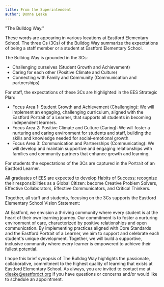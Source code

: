```yaml
---
title: From the Superintendent
author: Donna Leake
---
```


"The Bulldog Way."

These words are appearing in various locations at Eastford Elementary
School. The three Cs (3Cs) of the Bulldog Way summarize the expectations
of being a staff member or a student at Eastford Elementary School.

The Bulldog Way is grounded in the 3Cs:
- Challenging ourselves (Student Growth and Achievement)
- Caring for each other (Positive Climate and Culture)
- Connecting with Family and Community (Communication and partnerships)

For staff, the expectations of these 3Cs are highlighted in the EES
Strategic Plan:
- Focus Area 1: Student Growth and Achievement (Challenging): We will
implement an engaging, challenging curriculum, aligned with the Eastford
Portrait of a Learner, that supports all students in becoming
independent learners.
- Focus Area 2: Positive Climate and Culture (Caring): We will foster a
nurturing and caring environment for students and staff, building the
skills and knowledge needed for social-emotional growth.
- Focus Area 3: Communication and Partnerships (Communicating): We will
develop and maintain supportive and engaging relationships with families
and community partners that enhance growth and learning.

For students the expectations of the 3Cs are captured in the Portrait of
an Eastford Learner.

All graduates of EES are expected to develop Habits of Success;
recognize their responsibilities as a Global Citizen: become Creative
Problem Solvers, Effective Collaborators, Effective Communicators, and
Critical Thinkers.

Together, all staff and students, focusing on the 3Cs supports the
Eastford Elementary School Vision Statement:

At Eastford, we envision a thriving community where every student is at
the heart of their own learning journey. Our commitment is to foster a
nurturing environment of care, characterized by positive relationships
and open communication. By implementing practices aligned with Core
Standards and the Eastford Portrait of a Learner, we aim to support and
celebrate each student's unique development. Together, we will build a
supportive, inclusive community where every learner is empowered to
achieve their fullest potential.

I hope this brief synopsis of The Bulldog Way highlights the passionate,
collaborative, commitment to the highest quality of learning that exists
at Eastford Elementary School. As always, you are invited to contact me
at <dleake@eastfordct.org> if you have questions or concerns and/or would
like to schedule an appointment.
